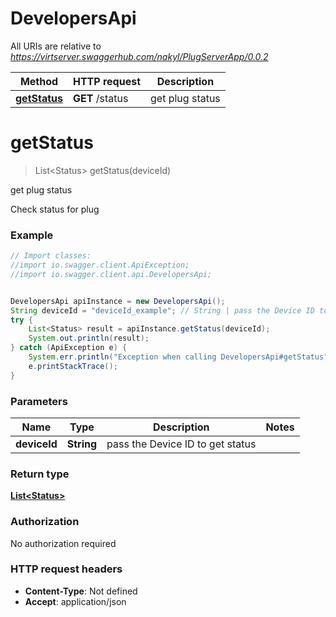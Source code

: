 # DevelopersApi

All URIs are relative to *https://virtserver.swaggerhub.com/nakyl/PlugServerApp/0.0.2*

Method | HTTP request | Description
------------- | ------------- | -------------
[**getStatus**](DevelopersApi.md#getStatus) | **GET** /status | get plug status


<a name="getStatus"></a>
# **getStatus**
> List&lt;Status&gt; getStatus(deviceId)

get plug status

Check status for plug 

### Example
```java
// Import classes:
//import io.swagger.client.ApiException;
//import io.swagger.client.api.DevelopersApi;


DevelopersApi apiInstance = new DevelopersApi();
String deviceId = "deviceId_example"; // String | pass the Device ID to get status
try {
    List<Status> result = apiInstance.getStatus(deviceId);
    System.out.println(result);
} catch (ApiException e) {
    System.err.println("Exception when calling DevelopersApi#getStatus");
    e.printStackTrace();
}
```

### Parameters

Name | Type | Description  | Notes
------------- | ------------- | ------------- | -------------
 **deviceId** | **String**| pass the Device ID to get status |

### Return type

[**List&lt;Status&gt;**](Status.md)

### Authorization

No authorization required

### HTTP request headers

 - **Content-Type**: Not defined
 - **Accept**: application/json


